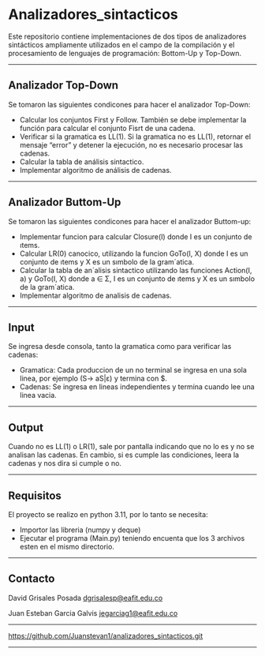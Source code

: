 # Analizadores_sintacticos

Este repositorio contiene implementaciones de dos tipos de analizadores sintácticos ampliamente utilizados en el campo de la compilación y el procesamiento de lenguajes de programación: Bottom-Up y Top-Down.

----
Analizador Top-Down
--
Se tomaron las siguientes condicones para hacer el analizador Top-Down:
  - Calcular los conjuntos First y Follow. También se debe implementar la función para calcular el conjunto
     Fisrt de una cadena.
  - Verificar si la gramatica es LL(1). Si la gramatica no es LL(1), retornar el mensaje “error” y detener
     la ejecución, no es necesario procesar las cadenas.
  - Calcular la tabla de análisis sintactico.
  - Implementar algoritmo de análisis de cadenas.
---
Analizador Buttom-Up
--
Se tomaron las siguientes condicones para hacer el analizador Buttom-up: 
  - Implementar funcion para calcular Closure(I) donde I es un conjunto de ıtems.
  - Calcular LR(0) canocico, utilizando la funcion GoTo(I, X) donde I es un conjunto de ıtems y X es
     un sımbolo de la gram´atica.
  - Calcular la tabla de an´alisis sintactico utilizando las funciones Action(I, a) y GoTo(I, X) donde
     a ∈ Σ, I es un conjunto de ıtems y X es un sımbolo de la gram´atica.
  - Implementar algoritmo de analisis de cadenas.
 
---
Input
--
Se ingresa desde consola, tanto la gramatica como para verificar las cadenas:
 - Gramatica:
       Cada produccion de un no terminal se ingresa en una sola linea, por ejemplo (S-> aS|ε) y termina con $. 
 - Cadenas:
       Se ingresa en lineas independientes y termina cuando lee una linea vacia.
      
---
Output
--
Cuando no es LL(1) o LR(1), sale por pantalla indicando que no lo es y no se analisan las cadenas. En cambio, si es
cumple las condiciones, leera la cadenas y nos dira si cumple o no. 

---
Requisitos
--
El proyecto se realizo en python 3.11, por lo tanto se necesita:
  - Importor las libreria (numpy y deque)
  - Ejecutar el programa (Main.py) teniendo encuenta que los 3 archivos esten en el mismo directorio.
  
---
Contacto
--
David Grisales Posada
dgrisalesp@eafit.edu.co

Juan Esteban Garcia Galvis
jegarciag1@eafit.edu.co

---
https://github.com/Juanstevan1/analizadores_sintacticos.git

---
